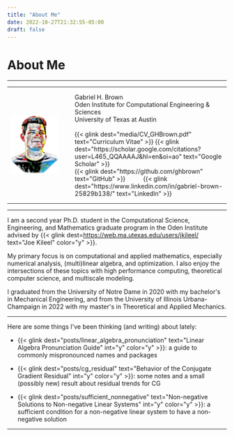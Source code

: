 ```yaml
---
title: "About Me"
date: 2022-10-27T21:32:55-05:00
draft: false
---
```


# About Me

---

<table style="width:100%">
  <tr>
    <td class="maintext" width=25%>
      <img src="media/bust.png">
    </td>
    <td style="padding: 0vmin 0vmin 0vmin 3vmin">
      <p class="left_align">
        Gabriel H. Brown <br> <!-- usually I put ", graduate research assistant"-->
        Oden Institute for Computational Engineering & Sciences <br>
        University of Texas at Austin <br>
        <br>
        {{< glink dest="media/CV_GHBrown.pdf" text="Curriculum Vitae" >}}
        {{< glink dest="https://scholar.google.com/citations?user=L465_QQAAAAJ&hl=en&oi=ao" text="Google Scholar" >}}
        <br>
        {{< glink dest="https://github.com/ghbrown" text="GitHub" >}}
        &nbsp &nbsp &nbsp &nbsp &nbsp
        {{< glink dest="https://www.linkedin.com/in/gabriel-brown-25829b138/" text="LinkedIn" >}}
      </p>
    </td>
  </tr>
</table>

---

I am a second year Ph.D. student in the Computational Science, Engineering, and Mathematics graduate program in the Oden Institute advised by {{< glink dest=https://web.ma.utexas.edu/users/jkileel/ text="Joe Kileel" color="y" >}}.

My primary focus is on computational and applied mathematics, especially numerical analysis, (multi)linear algebra, and optimization.
I also enjoy the intersections of these topics with high performance computing, theoretical computer science, and multiscale modeling.

I graduated from the University of Notre Dame in 2020 with my bachelor's in Mechanical Engineering, and from the University of Illinois Urbana-Champaign in 2022 with my master's in Theoretical and Applied Mechanics.

---

Here are some things I've been thinking (and writing) about lately:

- {{< glink dest="posts/linear_algebra_pronunciation" text="Linear Algebra Pronunciation Guide" int="y" color="y" >}}: a guide to commonly mispronounced names and packages

- {{< glink dest="posts/cg_residual" text="Behavior of the Conjugate Gradient Residual" int="y" color="y" >}}: some notes and a small (possibly new) result about residual trends for CG 

- {{< glink dest="posts/sufficient_nonnegative" text="Non-negative Solutions to Non-negative Linear Systems" int="y" color="y" >}}: a sufficient condition for a non-negative linear system to have a non-negative solution 

---


